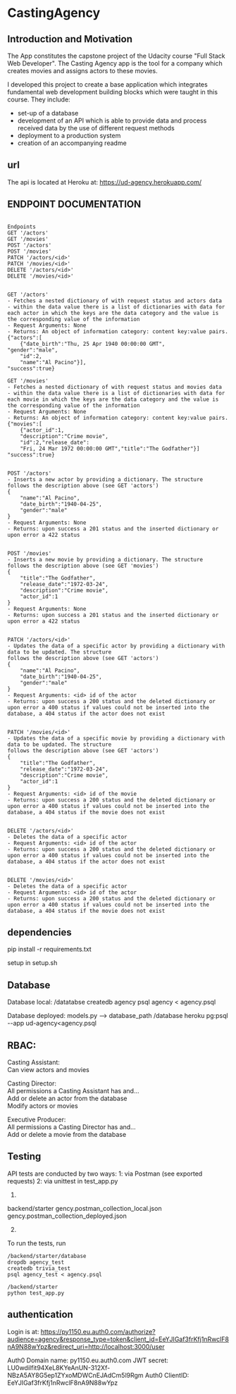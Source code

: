 # CastingAgency


Introduction and Motivation
---------------------------
The App constitutes the capstone project of the Udacity course "Full Stack Web Developer". The Casting Agency app is the tool for a company which creates movies and assigns actors to these movies.

I developed this project to create a base application which integrates fundamental web development building blocks which were taught in this course. They include:
- set-up of a database
- development of an API which is able to provide data and process received data by the use of different request methods
- deployment to a production system
- creation of an accompanying readme


url
---
The api is located at Heroku at:
https://ud-agency.herokuapp.com/ 



ENDPOINT DOCUMENTATION
----------------------
```

Endpoints
GET '/actors'
GET '/movies'
POST '/actors'
POST '/movies'
PATCH '/actors/<id>'
PATCH '/movies/<id>'
DELETE '/actors/<id>'
DELETE '/movies/<id>'


GET '/actors'
- Fetches a nested dictionary of with request status and actors data 
- within the data value there is a list of dictionaries with data for each actor in which the keys are the data category and the value is the corresponding value of the information
- Request Arguments: None
- Returns: An object of information category: content key:value pairs. 
{"actors":[
    {"date_birth":"Thu, 25 Apr 1940 00:00:00 GMT",           "gender":"male",
    "id":2,
    "name":"Al Pacino"}],
"success":true}

GET '/movies'
- Fetches a nested dictionary of with request status and movies data 
- within the data value there is a list of dictionaries with data for each movie in which the keys are the data category and the value is the corresponding value of the information
- Request Arguments: None
- Returns: An object of information category: content key:value pairs. 
{"movies":[
    {"actor_id":1,
    "description":"Crime movie",
    "id":2,"release_date":
    "Fri, 24 Mar 1972 00:00:00 GMT","title":"The Godfather"}]    
"success":true}


POST '/actors'
- Inserts a new actor by providing a dictionary. The structure
follows the description above (see GET 'actors')
{
    "name":"Al Pacino",
    "date_birth":"1940-04-25",
    "gender":"male"
}
- Request Arguments: None
- Returns: upon success a 201 status and the inserted dictionary or  upon error a 422 status


POST '/movies'
- Inserts a new movie by providing a dictionary. The structure
follows the description above (see GET 'movies')
{
    "title":"The Godfather",
    "release_date":"1972-03-24",
    "description":"Crime movie",
    "actor_id":1
}
- Request Arguments: None
- Returns: upon success a 201 status and the inserted dictionary or  upon error a 422 status


PATCH '/actors/<id>'
- Updates the data of a specific actor by providing a dictionary with data to be updated. The structure
follows the description above (see GET 'actors')
{
    "name":"Al Pacino",
    "date_birth":"1940-04-25",
    "gender":"male"
}
- Request Arguments: <id> id of the actor 
- Returns: upon success a 200 status and the deleted dictionary or  upon error a 400 status if values could not be inserted into the database, a 404 status if the actor does not exist


PATCH '/movies/<id>'
- Updates the data of a specific movie by providing a dictionary with data to be updated. The structure
follows the description above (see GET 'actors')
{
    "title":"The Godfather",
    "release_date":"1972-03-24",
    "description":"Crime movie",
    "actor_id":1
}
- Request Arguments: <id> id of the movie 
- Returns: upon success a 200 status and the deleted dictionary or  upon error a 400 status if values could not be inserted into the database, a 404 status if the movie does not exist


DELETE '/actors/<id>'
- Deletes the data of a specific actor 
- Request Arguments: <id> id of the actor 
- Returns: upon success a 200 status and the deleted dictionary or  upon error a 400 status if values could not be inserted into the database, a 404 status if the actor does not exist


DELETE '/movies/<id>'
- Deletes the data of a specific actor 
- Request Arguments: <id> id of the actor 
- Returns: upon success a 200 status and the deleted dictionary or  upon error a 400 status if values could not be inserted into the database, a 404 status if the movie does not exist

```



dependencies
------------
pip install -r requirements.txt

setup in setup.sh

Database
-------

Database local:
/datatabse
createdb agency
psql agency < agency.psql

Database deployed:
models.py --> database_path
/database
heroku pg:psql --app ud-agency<agency.psql


RBAC:
------
Casting Assistant:<br/>
Can view actors and movies

Casting Director:<br/>
All permissions a Casting Assistant has and…<br/>
Add or delete an actor from the database<br/>
Modify actors or movies

Executive Producer:<br/>
All permissions a Casting Director has and…<br/>
Add or delete a movie from the database




Testing
--------
API tests are conducted by two ways:
1: via Postman (see exported requests)
2: via unittest in test_app.py

1)
backend/starter
gency.postman_collection_local.json
gency.postman_collection_deployed.json

2)
To run the tests, run
```
/backend/starter/database
dropdb agency_test
createdb trivia_test
psql agency_test < agency.psql
```

```
/backend/starter
python test_app.py
```



authentication
---------------
Login is at:
https://py1150.eu.auth0.com/authorize?audience=agency&response_type=token&client_id=EeYJIGaf3frKfj1nRwclF8nA9N88wYpz&redirect_uri=http://localhost:3000/user

Auth0 Domain name: py1150.eu.auth0.com
JWT secret: LU0wdilfit94XeL8KYeAnUN-312Xf-NBzA5AY8G5ep1ZYxoMDWCnEJAdCm5l9Rgm
Auth0 ClientID: EeYJIGaf3frKfj1nRwclF8nA9N88wYpz


